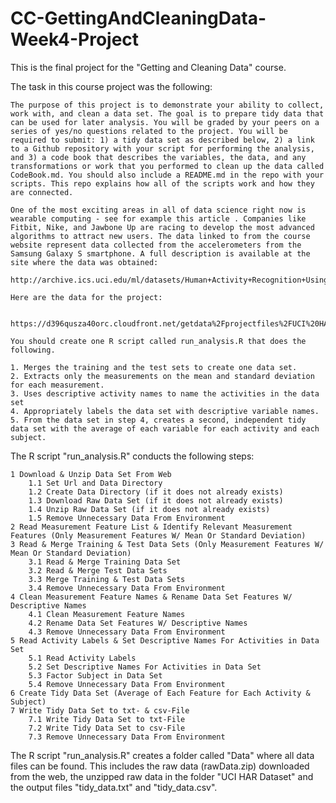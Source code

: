 # CC-GettingAndCleaningData-Week4-Project

This is the final project for the "Getting and Cleaning Data" course.

The task in this course project was the following:

    The purpose of this project is to demonstrate your ability to collect, work with, and clean a data set. The goal is to prepare tidy data that can be used for later analysis. You will be graded by your peers on a series of yes/no questions related to the project. You will be required to submit: 1) a tidy data set as described below, 2) a link to a Github repository with your script for performing the analysis, and 3) a code book that describes the variables, the data, and any transformations or work that you performed to clean up the data called CodeBook.md. You should also include a README.md in the repo with your scripts. This repo explains how all of the scripts work and how they are connected.
    
    One of the most exciting areas in all of data science right now is wearable computing - see for example this article . Companies like Fitbit, Nike, and Jawbone Up are racing to develop the most advanced algorithms to attract new users. The data linked to from the course website represent data collected from the accelerometers from the Samsung Galaxy S smartphone. A full description is available at the site where the data was obtained:
    
    http://archive.ics.uci.edu/ml/datasets/Human+Activity+Recognition+Using+Smartphones 
    
    Here are the data for the project:
    
     https://d396qusza40orc.cloudfront.net/getdata%2Fprojectfiles%2FUCI%20HAR%20Dataset.zip  
    
    You should create one R script called run_analysis.R that does the following. 
    
    1. Merges the training and the test sets to create one data set.
    2. Extracts only the measurements on the mean and standard deviation for each measurement. 
    3. Uses descriptive activity names to name the activities in the data set
    4. Appropriately labels the data set with descriptive variable names. 
    5. From the data set in step 4, creates a second, independent tidy data set with the average of each variable for each activity and each subject.

The R script "run_analysis.R" conducts the following steps:

    1 Download & Unzip Data Set From Web
        1.1 Set Url and Data Directory
        1.2 Create Data Directory (if it does not already exists)
        1.3 Download Raw Data Set (if it does not already exists)
        1.4 Unzip Raw Data Set (if it does not already exists)
        1.5 Remove Unnecessary Data From Environment
    2 Read Measurement Feature List & Identify Relevant Measurement Features (Only Measurement Features W/ Mean Or Standard Deviation)
    3 Read & Merge Training & Test Data Sets (Only Measurement Features W/ Mean Or Standard Deviation)
        3.1 Read & Merge Training Data Set
        3.2 Read & Merge Test Data Sets
        3.3 Merge Training & Test Data Sets
        3.4 Remove Unnecessary Data From Environment
    4 Clean Measurement Feature Names & Rename Data Set Features W/ Descriptive Names
        4.1 Clean Measurement Feature Names
        4.2 Rename Data Set Features W/ Descriptive Names
        4.3 Remove Unnecessary Data From Environment
    5 Read Activity Labels & Set Descriptive Names For Activities in Data Set
        5.1 Read Activity Labels
        5.2 Set Descriptive Names For Activities in Data Set
        5.3 Factor Subject in Data Set
        5.4 Remove Unnecessary Data From Environment
    6 Create Tidy Data Set (Average of Each Feature for Each Activity & Subject)
    7 Write Tidy Data Set to txt- & csv-File
        7.1 Write Tidy Data Set to txt-File
        7.2 Write Tidy Data Set to csv-File
        7.3 Remove Unnecessary Data From Environment

The R script "run_analysis.R" creates a folder called "Data" where all data files can be found. This includes the raw data (rawData.zip) downloaded from the web, the unzipped raw data in the folder "UCI HAR Dataset" and the output files "tidy_data.txt" and "tidy_data.csv".